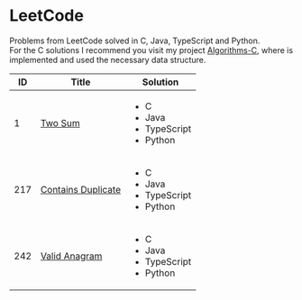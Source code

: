 # LeetCode

Problems from LeetCode solved in C, Java, TypeScript and Python.  
For the C solutions I recommend you visit my project [Algorithms-C](https://github.com/MarioZurera/Algorithms-C), where is implemented and used the necessary data structure.


ID | Title | Solution 
---|-------|---------
1|[Two Sum](https://leetcode.com/problems/two-sum)|<ul> <li>C</li> <li>Java</li> <li>TypeScript</li> <li>Python</li> </ul>
217|[Contains Duplicate](https://leetcode.com/problems/contains-duplicate)|<ul> <li>C</li> <li>Java</li> <li>TypeScript</li> <li>Python</li> </ul>
242|[Valid Anagram](https://leetcode.com/problems/valid-anagram)|<ul> <li>C</li> <li>Java</li> <li>TypeScript</li> <li>Python</li> </ul>
